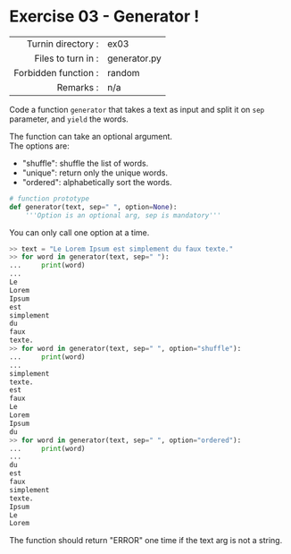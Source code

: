 # Exercise 03 - Generator !

|                         |                     |
| -----------------------:| ------------------- |
|   Turnin directory :    |  ex03               |
|   Files to turn in :    |  generator.py       |
|   Forbidden function :  |  random             |
|   Remarks :             |  n/a                |

Code a function `generator` that takes a text as input and split it on `sep` parameter, and `yield` the words.

The function can take an optional argument.  
The options are:
* "shuffle": shuffle the list of words.  
* "unique": return only the unique words.
* "ordered": alphabetically sort the words.  

```py
# function prototype
def generator(text, sep=" ", option=None):
    '''Option is an optional arg, sep is mandatory'''
```

You can only call one option at a time.

```py
>> text = "Le Lorem Ipsum est simplement du faux texte."
>> for word in generator(text, sep=" "):
...     print(word)
...
Le
Lorem
Ipsum
est
simplement
du
faux
texte.
>> for word in generator(text, sep=" ", option="shuffle"):
...     print(word)
...
simplement
texte.
est
faux
Le
Lorem
Ipsum
du
>> for word in generator(text, sep=" ", option="ordered"):
...     print(word)
...
du
est
faux
simplement
texte.
Ipsum
Le
Lorem
```

The function should return "ERROR" one time if the text arg is not a string.

